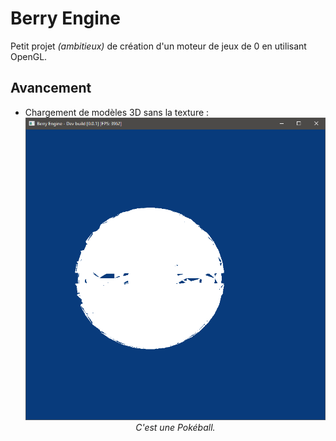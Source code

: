 # Berry Engine
Petit projet *(ambitieux)* de création d'un moteur de jeux de 0 en utilisant OpenGL.

## Avancement
- Chargement de modèles 3D sans la texture :<br><center>![avancement1](img/avancement1.png)<br>*C'est une Pokéball.*</center>